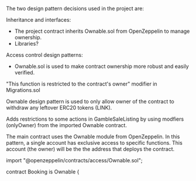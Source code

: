 The two design pattern decisions used in the project are:

  Inheritance and interfaces: 
  - The project contract inherits Ownable.sol from OpenZeppelin to manage ownership.
  - Libraries? 


  Access control design patterns: 
  - Ownable.sol is used to make contract ownership more robust and easily verified.


"This function is restricted to the contract's owner" modifier in Migrations.sol

Ownable design pattern is used to only allow owner of the contract to withdraw any leftover ERC20 tokens (LINK).

Adds restrictions to some actions in GambleSaleListing by using modfiers (onlyOwner) from the imported Ownable contract.

The main contract uses the Ownable module from OpenZeppelin.
In this pattern, a single account has exclusive access to specific functions. This account (the owner) will be the the address that deploys the contract.

import "@openzeppelin/contracts/access/Ownable.sol";

contract Booking is Ownable { 